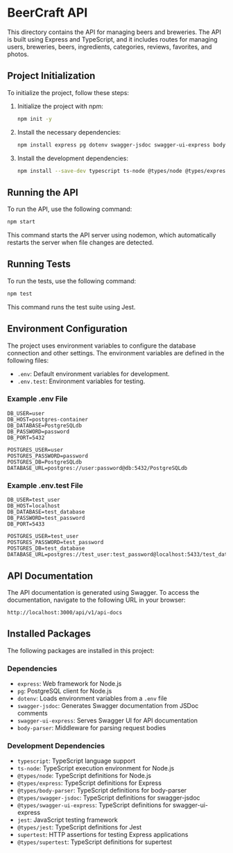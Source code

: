 # BeerCraft API

This directory contains the API for managing beers and breweries. The API is built using Express and TypeScript, and it includes routes for managing users, breweries, beers, ingredients, categories, reviews, favorites, and photos.

## Project Initialization

To initialize the project, follow these steps:

1. Initialize the project with npm:

   ```bash
   npm init -y
   ```

2. Install the necessary dependencies:

   ```bash
   npm install express pg dotenv swagger-jsdoc swagger-ui-express body-parser
   ```

3. Install the development dependencies:

   ```bash
   npm install --save-dev typescript ts-node @types/node @types/express @types/body-parser @types/swagger-jsdoc @types/swagger-ui-express jest @types/jest supertest @types/supertest
   ```

## Running the API

To run the API, use the following command:

```bash
npm start
```

This command starts the API server using nodemon, which automatically restarts the server when file changes are detected.

## Running Tests

To run the tests, use the following command:

```bash
npm test
```

This command runs the test suite using Jest.

## Environment Configuration

The project uses environment variables to configure the database connection and other settings. The environment variables are defined in the following files:

- `.env`: Default environment variables for development.
- `.env.test`: Environment variables for testing.

### Example .env File

```properties
DB_USER=user
DB_HOST=postgres-container
DB_DATABASE=PostgreSQLdb
DB_PASSWORD=password
DB_PORT=5432

POSTGRES_USER=user
POSTGRES_PASSWORD=password
POSTGRES_DB=PostgreSQLdb
DATABASE_URL=postgres://user:password@db:5432/PostgreSQLdb
```

### Example .env.test File

```properties
DB_USER=test_user
DB_HOST=localhost
DB_DATABASE=test_database
DB_PASSWORD=test_password
DB_PORT=5433

POSTGRES_USER=test_user
POSTGRES_PASSWORD=test_password
POSTGRES_DB=test_database
DATABASE_URL=postgres://test_user:test_password@localhost:5433/test_database
```

## API Documentation

The API documentation is generated using Swagger. To access the documentation, navigate to the following URL in your browser:

```
http://localhost:3000/api/v1/api-docs
```

## Installed Packages

The following packages are installed in this project:

### Dependencies

- `express`: Web framework for Node.js
- `pg`: PostgreSQL client for Node.js
- `dotenv`: Loads environment variables from a `.env` file
- `swagger-jsdoc`: Generates Swagger documentation from JSDoc comments
- `swagger-ui-express`: Serves Swagger UI for API documentation
- `body-parser`: Middleware for parsing request bodies

### Development Dependencies

- `typescript`: TypeScript language support
- `ts-node`: TypeScript execution environment for Node.js
- `@types/node`: TypeScript definitions for Node.js
- `@types/express`: TypeScript definitions for Express
- `@types/body-parser`: TypeScript definitions for body-parser
- `@types/swagger-jsdoc`: TypeScript definitions for swagger-jsdoc
- `@types/swagger-ui-express`: TypeScript definitions for swagger-ui-express
- `jest`: JavaScript testing framework
- `@types/jest`: TypeScript definitions for Jest
- `supertest`: HTTP assertions for testing Express applications
- `@types/supertest`: TypeScript definitions for supertest
